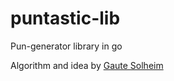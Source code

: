 # puntastic-lib
Pun-generator library in go

Algorithm and idea by [Gaute Solheim](http://gautesolheim.com)
